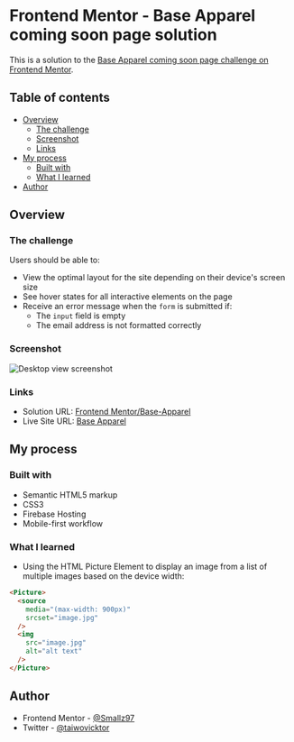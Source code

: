 # Frontend Mentor - Base Apparel coming soon page solution

This is a solution to the [Base Apparel coming soon page challenge on Frontend Mentor](https://www.frontendmentor.io/challenges/base-apparel-coming-soon-page-5d46b47f8db8a7063f9331a0).

## Table of contents

- [Overview](#overview)
  - [The challenge](#the-challenge)
  - [Screenshot](#screenshot)
  - [Links](#links)
- [My process](#my-process)
  - [Built with](#built-with)
  - [What I learned](#what-i-learned)
- [Author](#author)

## Overview

### The challenge

Users should be able to:

- View the optimal layout for the site depending on their device's screen size
- See hover states for all interactive elements on the page
- Receive an error message when the `form` is submitted if:
  - The `input` field is empty
  - The email address is not formatted correctly

### Screenshot

![Desktop view screenshot](assets/images/screenshot.jpg)

### Links

- Solution URL: [Frontend Mentor/Base-Apparel](https://www.frontendmentor.io/solutions/base-apparel-u-RFL0LbKq)
- Live Site URL: [Base Apparel](https://base-apparel-landing-page.firebase.com)

## My process

### Built with

- Semantic HTML5 markup
- CSS3
- Firebase Hosting
- Mobile-first workflow

### What I learned

- Using the HTML Picture Element to display an image from a list of multiple images based on the device width:

```html
<Picture>
  <source
    media="(max-width: 900px)" 
    srcset="image.jpg"
  />
  <img 
    src="image.jpg" 
    alt="alt text"
  />
</Picture>
```

## Author

- Frontend Mentor - [@Smallz97](https://www.frontendmentor.io/profile/Smallz97)
- Twitter - [@taiwovicktor](https://www.twitter.com/taiwovicktor)
